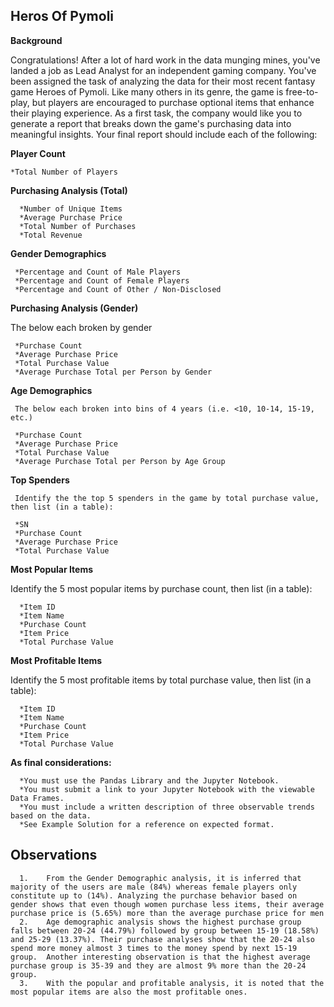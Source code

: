 ## Heros Of Pymoli ##


**Background**

Congratulations! After a lot of hard work in the data munging mines, you've landed a job as Lead Analyst for an independent gaming company. You've been assigned the task of analyzing the data for their most recent fantasy game Heroes of Pymoli.
Like many others in its genre, the game is free-to-play, but players are encouraged to purchase optional items that enhance their playing experience. As a first task, the company would like you to generate a report that breaks down the game's purchasing data into meaningful insights.
Your final report should include each of the following:

**Player Count**

    *Total Number of Players

**Purchasing Analysis (Total)**

      *Number of Unique Items
      *Average Purchase Price
      *Total Number of Purchases
      *Total Revenue

**Gender Demographics**

     *Percentage and Count of Male Players
     *Percentage and Count of Female Players
     *Percentage and Count of Other / Non-Disclosed


**Purchasing Analysis (Gender)**

   The below each broken by gender

     *Purchase Count
     *Average Purchase Price
     *Total Purchase Value
     *Average Purchase Total per Person by Gender


**Age Demographics**

     The below each broken into bins of 4 years (i.e. <10, 10-14, 15-19, etc.)

     *Purchase Count
     *Average Purchase Price
     *Total Purchase Value
     *Average Purchase Total per Person by Age Group




**Top Spenders**

     Identify the the top 5 spenders in the game by total purchase value, then list (in a table):

     *SN
     *Purchase Count
     *Average Purchase Price
     *Total Purchase Value


**Most Popular Items**

   Identify the 5 most popular items by purchase count, then list (in a table):

      *Item ID
      *Item Name
      *Purchase Count
      *Item Price
      *Total Purchase Value




**Most Profitable Items**

   Identify the 5 most profitable items by total purchase value, then list (in a table):

      *Item ID
      *Item Name
      *Purchase Count
      *Item Price
      *Total Purchase Value



**As final considerations:**

      *You must use the Pandas Library and the Jupyter Notebook.
      *You must submit a link to your Jupyter Notebook with the viewable Data Frames.
      *You must include a written description of three observable trends based on the data.
      *See Example Solution for a reference on expected format.



## Observations ##

      1.	From the Gender Demographic analysis, it is inferred that majority of the users are male (84%) whereas female players only constitute up to (14%). Analyzing the purchase behavior based on gender shows that even though women purchase less items, their average purchase price is (5.65%) more than the average purchase price for men 
      2.	Age demographic analysis shows the highest purchase group falls between 20-24 (44.79%) followed by group between 15-19 (18.58%) and 25-29 (13.37%). Their purchase analyses show that the 20-24 also spend more money almost 3 times to the money spend by next 15-19 group.  Another interesting observation is that the highest average purchase group is 35-39 and they are almost 9% more than the 20-24 group.
      3.	With the popular and profitable analysis, it is noted that the most popular items are also the most profitable ones.  







 
 
